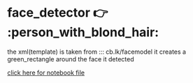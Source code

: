 # face_detector  :point_right: :person_with_blond_hair:
the xml(template) is taken from ::: cb.lk/facemodel
it creates a green_rectangle around the face it detected

[click here for notebook file](https://nbviewer.jupyter.org/github/subhendu17620/face_detector/blob/master/face_detector.ipynb)
